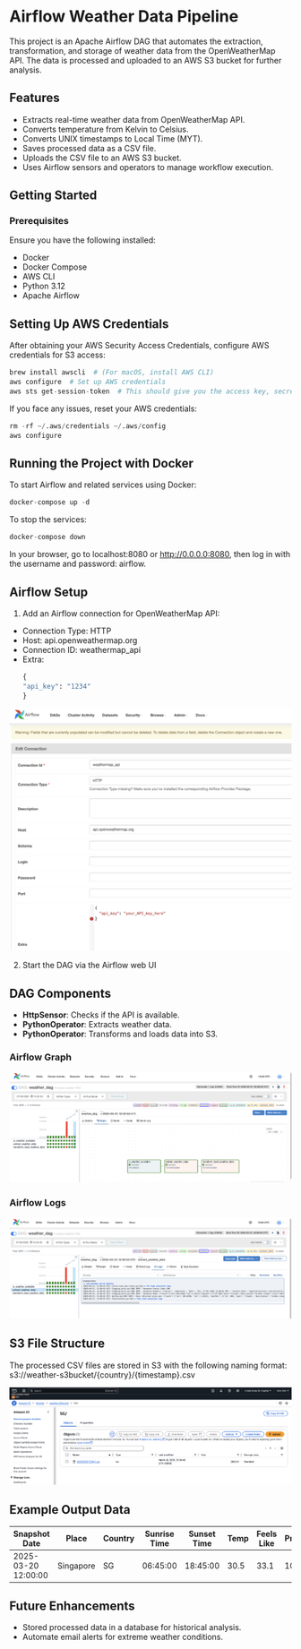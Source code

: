# Airflow Weather Data Pipeline

This project is an Apache Airflow DAG that automates the extraction, transformation, and storage of weather data from the OpenWeatherMap API. The data is processed and uploaded to an AWS S3 bucket for further analysis.

## Features
- Extracts real-time weather data from OpenWeatherMap API.
- Converts temperature from Kelvin to Celsius.
- Converts UNIX timestamps to Local Time (MYT).
- Saves processed data as a CSV file.
- Uploads the CSV file to an AWS S3 bucket.
- Uses Airflow sensors and operators to manage workflow execution.

## Getting Started
### Prerequisites
Ensure you have the following installed:
- Docker
- Docker Compose
- AWS CLI
- Python 3.12
- Apache Airflow

## Setting Up AWS Credentials
After obtaining your AWS Security Access Credentials, configure AWS credentials for S3 access:

```python
brew install awscli  # (For macOS, install AWS CLI)
aws configure  # Set up AWS credentials
aws sts get-session-token  # This should give you the access key, secret and token
```

If you face any issues, reset your AWS credentials:

```python
rm -rf ~/.aws/credentials ~/.aws/config
aws configure
```

## Running the Project with Docker
To start Airflow and related services using Docker:

```python
docker-compose up -d
```

To stop the services:

```python
docker-compose down
```

In your browser, go to localhost:8080 or http://0.0.0.0:8080, then log in with the username and password: airflow.

## Airflow Setup 
1. Add an Airflow connection for OpenWeatherMap API:
- Connection Type: HTTP
- Host: api.openweathermap.org
- Connection ID: weathermap_api
- Extra:
  ```python
  {
  "api_key": "1234"
  }
  ```
![](https://github.com/AlvinChin1608/airflow-pipelines-portfolio/blob/main/demo/airflowconnection.png)

2. Start the DAG via the Airflow web UI

## DAG Components

- **HttpSensor**: Checks if the API is available.
- **PythonOperator**: Extracts weather data.
- **PythonOperator**: Transforms and loads data into S3.

### Airflow Graph
![](https://github.com/AlvinChin1608/airflow-pipelines-portfolio/blob/main/demo/airflow_graph.png)

### Airflow Logs
![](https://github.com/AlvinChin1608/airflow-pipelines-portfolio/blob/main/demo/airflow_log.png)

## S3 File Structure
The processed CSV files are stored in S3 with the following naming format:
s3://weather-s3bucket/{country}/{timestamp}.csv

![](https://github.com/AlvinChin1608/airflow-pipelines-portfolio/blob/main/demo/s3.png)

## Example Output Data
| Snapshot Date  | Place | Country | Sunrise Time | Sunset Time | Temp | Feels Like | Pressure | Humidity | 
| ------------- | ------------- | ------------- | ------------- | ------------- | ------------- | ------------- | ------------- | ------------- |
| 2025-03-20 12:00:00  | Singapore  | SG  | 06:45:00  | 18:45:00  | 30.5  | 33.1  | 1012  | 78%  |

## Future Enhancements
- Stored processed data in a database for historical analysis.
- Automate email alerts for extreme weather conditions.








